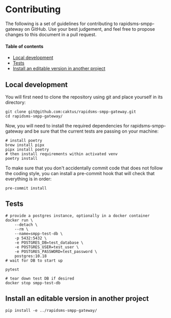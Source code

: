 # Contributing

The following is a set of guidelines for contributing to rapidsms-smpp-gateway
on GitHub. Use your best judgement, and feel free to propose changes to this
document in a pull request.

#### Table of contents

- [Local development](#local-development)
- [Tests](#tests)
- [Install an editable version in another project](#install-an-editable-version-in-another-project)

## Local development

You will first need to clone the repository using git and place yourself in its
directory:

```shell
git clone git@github.com:caktus/rapidsms-smpp-gateway.git
cd rapidsms-smpp-gateway/
```

Now, you will need to install the required dependencies for
rapidsms-smpp-gateway and be sure that the current tests are passing on your
machine:

```shell
# install poetry
brew install pipx
pipx install poetry
# then install requirements within activated venv
poetry install
```

To make sure that you don't accidentally commit code that does not follow the
coding style, you can install a pre-commit hook that will check that everything
is in order:

```
pre-commit install
```

## Tests

```shell
# provide a postgres instance, optionally in a docker container
docker run \
    --detach \
    --rm \
    --name=smpp-test-db \
    -p 5432:5432 \
    -e POSTGRES_DB=test_database \
    -e POSTGRES_USER=test_user \
    -e POSTGRES_PASSWORD=test_password \
    postgres:10.18
# wait for DB to start up

pytest

# tear down test DB if desired
docker stop smpp-test-db
```

## Install an editable version in another project

```shell
pip install -e ../rapidsms-smpp-gateway/
```
